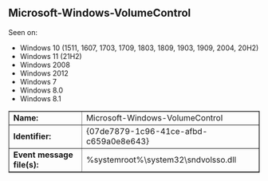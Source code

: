 ## Microsoft-Windows-VolumeControl

Seen on:
* Windows 10 (1511, 1607, 1703, 1709, 1803, 1809, 1903, 1909, 2004, 20H2)
* Windows 11 (21H2)
* Windows 2008
* Windows 2012
* Windows 7
* Windows 8.0
* Windows 8.1

<table border="1" class="docutils">
  <tbody>
    <tr>
      <td><b>Name:</b></td>
      <td>Microsoft-Windows-VolumeControl</td>
    </tr>
    <tr>
      <td><b>Identifier:</b></td>
      <td>{07de7879-1c96-41ce-afbd-c659a0e8e643}</td>
    </tr>
    <tr>
      <td><b>Event message file(s):</b></td>
      <td>%systemroot%\system32\sndvolsso.dll</td>
    </tr>
  </tbody>
</table>

&nbsp;

